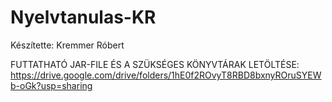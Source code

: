 # Nyelvtanulas-KR
Készítette: Kremmer Róbert

FUTTATHATÓ JAR-FILE ÉS A SZÜKSÉGES KÖNYVTÁRAK LETÖLTÉSE: https://drive.google.com/drive/folders/1hE0f2ROvyT8RBD8bxnyROruSYEWb-oGk?usp=sharing
